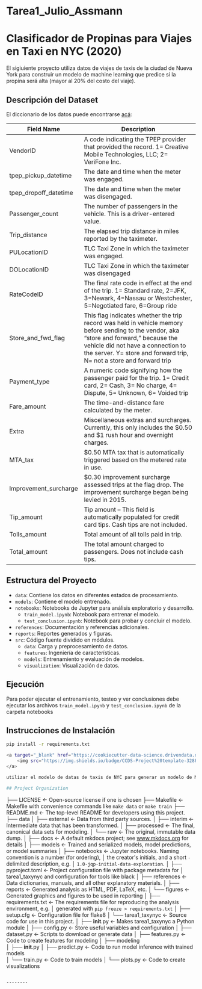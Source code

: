 # Tarea1_Julio_Assmann

# Clasificador de Propinas para Viajes en Taxi en NYC (2020)

El sigiuiente proyecto utiliza datos de viajes de taxis de la ciudad de Nueva York para construir un modelo de machine learning que predice si la propina será alta (mayor al 20% del costo del viaje).

## Descripción del Dataset

El diccionario de los datos puede encontrarse [acá](https://www1.nyc.gov/assets/tlc/downloads/pdf/data_dictionary_trip_records_yellow.pdf):

| Field Name      | Description |
| ----------- | ----------- |
| VendorID      | A code indicating the TPEP provider that provided the record. 1= Creative Mobile Technologies, LLC; 2= VeriFone Inc.       |
| tpep_pickup_datetime   | The date and time when the meter was engaged.        |
| tpep_dropoff_datetime   | The date and time when the meter was disengaged.        |
| Passenger_count   | The number of passengers in the vehicle. This is a driver-entered value.      |
| Trip_distance   | The elapsed trip distance in miles reported by the taximeter.      |
| PULocationID   | TLC Taxi Zone in which the taximeter was engaged.      |
| DOLocationID   | TLC Taxi Zone in which the taximeter was disengaged      |
| RateCodeID   | The final rate code in effect at the end of the trip. 1= Standard rate, 2=JFK, 3=Newark, 4=Nassau or Westchester, 5=Negotiated fare, 6=Group ride     |
| Store_and_fwd_flag | This flag indicates whether the trip record was held in vehicle memory before sending to the vendor, aka “store and forward,” because the vehicle did not have a connection to the server. Y= store and forward trip, N= not a store and forward trip |
| Payment_type | A numeric code signifying how the passenger paid for the trip. 1= Credit card, 2= Cash, 3= No charge, 4= Dispute, 5= Unknown, 6= Voided trip |
| Fare_amount | The time-and-distance fare calculated by the meter. |
| Extra | Miscellaneous extras and surcharges. Currently, this only includes the \$0.50 and \$1 rush hour and overnight charges. |
| MTA_tax | \$0.50 MTA tax that is automatically triggered based on the metered rate in use. |
| Improvement_surcharge | \$0.30 improvement surcharge assessed trips at the flag drop. The improvement surcharge began being levied in 2015. |
| Tip_amount | Tip amount – This field is automatically populated for credit card tips. Cash tips are not included. |
| Tolls_amount | Total amount of all tolls paid in trip. |
| Total_amount | The total amount charged to passengers. Does not include cash tips. |

## Estructura del Proyecto

- `data`: Contiene los datos en diferentes estados de procesamiento.
- `models`: Contiene el modelo entrenado.
- `notebooks`: Notebooks de Jupyter para análisis exploratorio y desarrollo.
  - `train_model.ipynb`: Notebook para entrenar el modelo.
  - `test_conclusion.ipynb`: Notebook para probar y concluir el modelo.
- `references`: Documentación y referencias adicionales.
- `reports`: Reportes generados y figuras.
- `src`: Código fuente dividido en módulos.
  - `data`: Carga y preprocesamiento de datos.
  - `features`: Ingeniería de características.
  - `models`: Entrenamiento y evaluación de modelos.
  - `visualization`: Visualización de datos.

## Ejecución 

Para poder ejecutar el entrenamiento, testeo y ver conclusiones debe ejecutar los archivos `train_model.ipynb` y `test_conclusion.ipynb` de la carpeta notebooks

## Instrucciones de Instalación

```bash
pip install -r requirements.txt

<a target="_blank" href="https://cookiecutter-data-science.drivendata.org/">
    <img src="https://img.shields.io/badge/CCDS-Project%20template-328F97?logo=cookiecutter" />
</a>

utilizar el modelo de datas de taxis de NYC para generar un modelo de ML en el cual nos ayude a determinar las probabilidades de una propina alta entregada por el usuario

## Project Organization

```
├── LICENSE            <- Open-source license if one is chosen
├── Makefile           <- Makefile with convenience commands like `make data` or `make train`
├── README.md          <- The top-level README for developers using this project.
├── data
│   ├── external       <- Data from third party sources.
│   ├── interim        <- Intermediate data that has been transformed.
│   ├── processed      <- The final, canonical data sets for modeling.
│   └── raw            <- The original, immutable data dump.
│
├── docs               <- A default mkdocs project; see www.mkdocs.org for details
│
├── models             <- Trained and serialized models, model predictions, or model summaries
│
├── notebooks          <- Jupyter notebooks. Naming convention is a number (for ordering),
│                         the creator's initials, and a short `-` delimited description, e.g.
│                         `1.0-jqp-initial-data-exploration`.
│
├── pyproject.toml     <- Project configuration file with package metadata for 
│                         tarea1_taxynyc and configuration for tools like black
│
├── references         <- Data dictionaries, manuals, and all other explanatory materials.
│
├── reports            <- Generated analysis as HTML, PDF, LaTeX, etc.
│   └── figures        <- Generated graphics and figures to be used in reporting
│
├── requirements.txt   <- The requirements file for reproducing the analysis environment, e.g.
│                         generated with `pip freeze > requirements.txt`
│
├── setup.cfg          <- Configuration file for flake8
│
└── tarea1_taxynyc   <- Source code for use in this project.
    │
    ├── __init__.py             <- Makes tarea1_taxynyc a Python module
    │
    ├── config.py               <- Store useful variables and configuration
    │
    ├── dataset.py              <- Scripts to download or generate data
    │
    ├── features.py             <- Code to create features for modeling
    │
    ├── modeling                
    │   ├── __init__.py 
    │   ├── predict.py          <- Code to run model inference with trained models          
    │   └── train.py            <- Code to train models
    │
    └── plots.py                <- Code to create visualizations
```

--------

